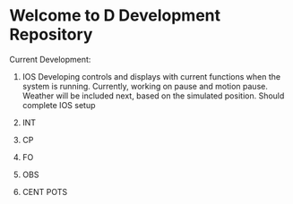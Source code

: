 # Welcome to D Development Repository
Current Development:
1. IOS
  Developing controls and displays with current functions when the system is running. Currently, working on pause and motion pause.
  Weather will be included next, based on the simulated position.
  Should complete IOS setup

3. INT
4. CP
5. FO
6. OBS
7. CENT POTS
